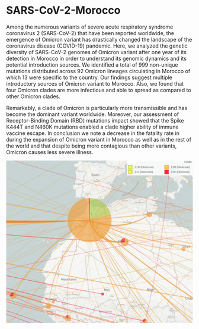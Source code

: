 # SARS-CoV-2-Morocco

Among the numerous variants of severe acute respiratory syndrome coronavirus 2 (SARS-CoV-2) that have been reported worldwide, the emergence of Omicron variant has drastically changed the landscape of the coronavirus disease (COVID-19) pandemic. Here, we analyzed the genetic diversity of SARS-CoV-2 genomes of Omicron variant after one year of its detection in Morocco in order to understand its genomic dynamics and its potential introduction sources. We identified a total of 999 non-unique mutations distributed across 92 Omicron lineages circulating in Morocco of which 13 were specific to the country. Our findings suggest multiple introductory sources of Omicron variant to Morocco. Also, we found that four Omicron clades are more infectious and able to spread as compared to other Omicron clades. 

Remarkably, a clade of Omicron is particularly more transmissible and has become the dominant variant worldwide. Moreover, our assessment of Receptor-Binding Domain (RBD) mutations impact showed that the Spike K444T and N460K mutations enabled a clade higher ability of immune vaccine escape. In conclusion we note a decrease in the fatality rate in during the expansion of Omicron variant in Morocco as well as in the rest of the world and that despite being more contagious than other variants, Omicron causes less severe illness.

![GraphicalAbstract](./abstract.jpeg)
